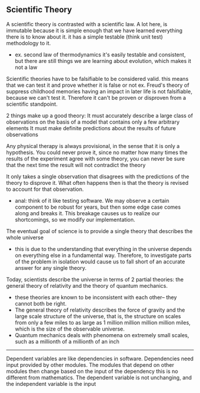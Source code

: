
## Scientific Theory
A scientific theory is contrasted with a scientific law. A lot here, is immutable because it is simple enough that we have learned everything there is to know about it. it has a simple testable (think unit test) methodology to it.
- ex. second law of thermodynamics it's easily testable and consistent, but there are still things we are learning about evolution, which makes it not a law

Scientific theories have to be falsifiable to be considered valid.
this means that we can test it and prove whether it is false or not
ex. Freud's theory of suppress childhood memories having an impact in later life is not falsifiable, because we can't test it. Therefore it can't be proven or disproven from a scientific standpoint.

2 things make up a good theory:
It must accurately describe a large class of observations on the basis of a model that contains only a few arbitrary elements
It must make definite predictions about the results of future observations

Any physical therapy is always provisional, in the sense that it is only a hypothesis. You could never prove it, since no matter how many times the results of the experiment agree with some theory, you can never be sure that the next time the result will not contradict the theory

It only takes a single observation that disagrees with the predictions of the theory to disprove it. What often happens then is that the theory is revised to account for that observation. 
- anal: think of it like testing software. We may observe a certain component to be robust for years, but then some edge case comes along and breaks it. This breakage causes us to realize our shortcomings, so we modify our implementation. 

The eventual goal of science is to provide a single theory that describes the whole universe
- this is due to the understanding that everything in the universe depends on everything else in a fundamental way. Therefore, to investigate parts of the problem in isolation would cause us to fall short of an accurate answer for any single theory.

Today, scientists describe the universe in terms of 2 partial theories: the general theory of relativity and the theory of quantum mechanics. 
- these theories are known to be inconsistent with each other– they cannot both be right. 
- The general theory of relativity describes the force of gravity and the large scale structure of the universe, that is, the structure on scales from only a few miles to as large as 1 million million million million miles, which is the size of the observable universe.
- Quantum mechanics deals with phenomena on extremely small scales, such as a millionth of a millionth of an inch

* * *

Dependent variables are like dependencies in software. Dependencies need input provided by other modules. The modules that depend on other modules then change based on the input of the dependency this is no different from mathematics. The dependent variable is not unchanging, and the independent variable is the input
